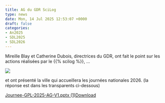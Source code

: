 ```yaml
---
title: AG du GDR SciLog
type: news
date: Mon, 14 Jul 2025 12:53:07 +0000
draft: false
categories:
- An2025
- SDL2025
- SDL2026
---
```


Mireille Blay et Catherine Dubois, directrices du GDR, ont fait le point sur les actions réalisées par le {{% scilog %}}, ...

![](https://gdr-gpl.cnrs.fr/wp-content/uploads/2025/07/GPL25_AG1.jpg)

et ont présenté la ville qui accueillera les journées nationales 2026. (la réponse est dans les transparents ci-dessous)

[Journee-GPL-2025-AG-V1.pptx (1)](https://gdr-gpl.cnrs.fr/wp-content/uploads/2025/07/Journee-GPL-2025-AG-V1.pptx-1.pdf)[Download](https://gdr-gpl.cnrs.fr/wp-content/uploads/2025/07/Journee-GPL-2025-AG-V1.pptx-1.pdf)
